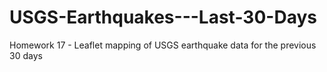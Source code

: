 # USGS-Earthquakes---Last-30-Days
Homework 17 - Leaflet mapping of USGS earthquake data for the previous 30 days
